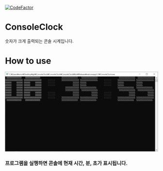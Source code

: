 [![CodeFactor](https://www.codefactor.io/repository/github/errror404/consoleclock/badge)](https://www.codefactor.io/repository/github/errror404/consoleclock)
# ConsoleClock
숫자가 크게 출력되는 콘솔 시계입니다.
# How to use
![sample](https://github.com/ERRrOR404/ConsoleClock/blob/master/sample.PNG)
### 프로그램을 실행하면 콘솔에 현재 시간, 분, 초가 표시됩니다.
